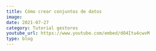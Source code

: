 ```yaml
---
title: Cómo crear conjuntos de datos
image: 
date: 2021-07-27
category: Tutorial gestores
youtube_url: https://www.youtube.com/embed/dO4Itu4cwvM
type: blog
---
```




